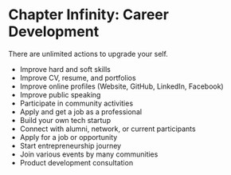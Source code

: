 # Chapter Infinity: Career Development

There are unlimited actions to upgrade your self.

- Improve hard and soft skills
- Improve CV, resume, and portfolios
- Improve online profiles (Website, GitHub, LinkedIn, Facebook)
- Improve public speaking
- Participate in community activities
- Apply and get a job as a professional
- Build your own tech startup
- Connect with alumni, network, or current participants
- Apply for a job or opportunity
- Start entrepreneurship journey
- Join various events by many communities
- Product development consultation
